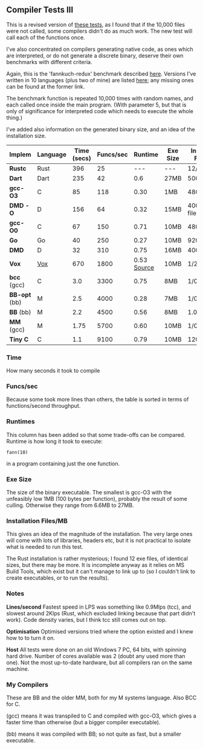 ## Compiler Tests III

This is a revised version of [these tests](Compilertest2.md), as I found that if the 10,000 files were not called, some compilers didn't do as much work. The new test will call each of the functions once.

I've also concentrated on compilers generating native code, as ones which are interpreted, or do not generate a discrete binary, deserve their own benchmarks with different criteria.

Again, this is the 'fannkuch-redux' benchmark described [here](https://benchmarksgame-team.pages.debian.net/benchmarksgame/performance/fannkuchredux.html). Versions I've written in 10 languages (plus two of mine) are listed [here](fannkuch.txt); any missing ones can be found at the former link.

The benchmark function is repeated 10,000 times with random names, and each called once inside the main program. (With parameter 5, but that is only of significance for interpreted code which needs to execute the whole thing.)

I've added also information on the generated binary size, and an idea of the installation size.

Implem | Language | Time (secs) | Funcs/sec | Runtime | Exe Size | Installation Files/MB
--- | --- | --- | --- | --- | --- | ---
**Rustc** | Rust  | 396 | 25 | ---| --- | 12/68MB?
**Dart**          | Dart | 235| 42 | 0.6 | 27MB | 500/490MB
**gcc-O3**           | C            | 85 | 118 | 0.30 | 1MB | 4800/550MB
**DMD -O**       | D | 156 | 64 | 0.32 | 15MB | 4000 files/300MB 
**gcc-O0**           | C            | 67 | 150 | 0.71 | 10MB | 4800/550MB
**Go**            | Go | 40 | 250 | 0.27 | 10MB | 9200/350MB
**DMD**           | D | 32 | 310 | 0.75 | 16MB | 4000/300MB
**Vox**           | [Vox](https://github.com/MrSmith33/vox) | 670 | 1800 | 0.53 [Source](https://gist.github.com/MrSmith33/ac14e66a83b9d047793adede464ca1ef#file-fannkuch-vx) | 10MB | 1/2.4MB
**bcc** (gcc)     | C        | 3.0 | 3300 | 0.75 | 8MB | 1/0.7MB
**BB-opt** (bb)   | M        | 2.5 | 4000 | 0.28 | 7MB | 1/0.6MB
**BB** (bb)       | M        | 2.2 | 4500 | 0.56 | 8MB | 1.0/6MB
**MM** (gcc)      | M        | 1.75 | 5700 | 0.60 | 10MB | 1/0.8MB
**Tiny C**        | C        | 1.1 | 9100 | 0.79 | 10MB | 120/1.8MB


### Time

How many seconds it took to compile

### Funcs/sec

Because some took more lines than others, the table is sorted in terms of functions/second throughput.

### Runtimes

This column has been added so that some trade-offs can be compared. Runtime is how long it took to execute:

    fann(10)
    
in a program containing just the one function.

### Exe Size

The size of the binary executable. The smallest is gcc-O3 with the unfeasibly low 1MB (100 bytes per function), probably the result of some culling. Otherwise they range from 6.6MB to 27MB.

### Installation Files/MB

This gives an idea of the magnitude of the installation. The very large ones will come with lots of libraries, headers etc, but it is not practical to isolate what is needed to run this test.

The Rust installation is rather mysterious; I found 12 exe files, of identical sizes, but there may be more. It is incomplete anyway as it relies on MS Build Tools, which exist but it can't manage to link up to (so I couldn't link to create executables, or to run the results).

### Notes

**Lines/second** Fastest speed in LPS was something like 0.9Mlps (tcc), and slowest around 2Klps (Rust, which excluded linking because that part didn't work). Code density varies, but I think tcc still comes out on top.

**Optimisation** Optimised versions tried where the option existed and I knew how to to turn it on.

**Host** All tests were done on an old Windows 7 PC, 64 bits, with spinning hard drive. Number of cores available was 2 (doubt any used more than one). Not the most up-to-date hardware, but all compilers ran on the same machine.

### My Compilers

These are BB and the older MM, both for my M systems language. Also BCC for C.

(gcc) means it was transpiled to C and compiled with gcc-O3, which gives a faster time than otherwise (but a bigger compiler executable).

(bb) means it was compiled with BB; so not quite as fast, but a smaller executable.

